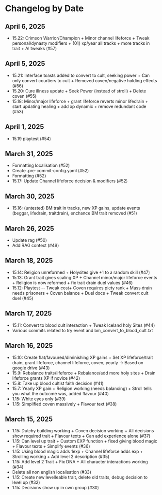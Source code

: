 # Changelog by Date

## April 6, 2025
- 15.22: Crimson Warrior/Champion + Minor channel lifeforce + Tweak personal/dynasty modifiers + {01} xp/year all tracks + more tracks in trait + AI tweaks (#57)

## April 5, 2025
- 15.21: Interface toasts added to convert to cult, seeking power + Can only convert courtiers to cult + Removed coven/negative holding effects (#56)
- 15.20: Cure illness update + Seek Power (instead of stroll) + Delete coven (#55)
- 15.18: Minor/major lifeforce + grant lifeforce reverts minor lifedrain + start updating healing + add xp dynamic + remove redundant code (#53)

## April 1, 2025
- 15.19 playtest (#54)

## March 31, 2025
- Formatting localisation (#52)
- Create .pre-commit-config.yaml (#52)
- Formatting (#52)
- 15.17: Update Channel lifeforce decision & modifiers (#52)

## March 30, 2025
- 15.16: (untested) BM trait in tracks, new XP gains, update events (beggar, lifedrain, traitdrain), enchance BM trait removed (#51)

## March 26, 2025
- Update rag (#50)
- Add RAG context (#49)

## March 18, 2025
- 15.14: Religion unreformed + Holysites give +1 to a random skill (#47)
- 15.13: Grant trait gives scaling XP + Channel minor/major lifeforce events + Religion is now reformed + fix trait drain duel values (#46)
- 15.12: Playtest -- Tweak cost+ Coven requires piety rank + Mass drain needs prisoners + Coven balance + Duel docs + Tweak convert cult duel (#45)

## March 17, 2025
- 15.11: Convert to blood cult interaction + Tweak Iceland holy Sites (#44)
- Various commits related to try event and bm_convert_to_blood_cult.txt

## March 16, 2025
- 15.10: Create flat/favoured/diminishing XP gains + Set XP lifeforce/trait drain, grant lifeforce, channel lifeforce, coven, yearly -> Based on google drive (#43)
- 15.9: Rebalance traits/lifeforce + Rebalance/add more holy sites + Drain lifeforce grants XP if novice (#42)
- 15.8: Take up blood cultist faith decision (#41)
- 15.7: Yearly XP gain + Religion working (needs balancing) + Stroll tells you what the outcome was, added flavour (#40)
- 1.15: White eyes only (#39)
- 1.15: Simplified coven massively + Flavour text (#38)

## March 15, 2025
- 1.15: Dutchy building working + Coven decision working + All decisions show required trait + Flavour texts + Can add experience alone (#37)
- 1.15: Can level up trait + Custom EXP function + fixed giving blood magic + Flavour texts + Simplify events (#36)
- 1.15: Using blood magic adds 1exp + Channel lifeforce adds exp + Strolling working + Add level 2 description (#35)
- 1.15: Add level 2 Trait + Fix DNA + All character interactions working (#34)
- Delete all non english localisation (#33)
- 1.15: Create new levelleable trait, delete old traits, debug decision to level up (#32)
- 1.15: Decisions show up in own group (#30)